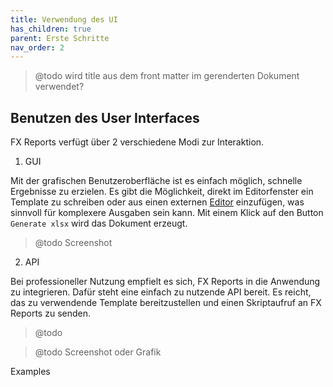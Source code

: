 ```yaml
---
title: Verwendung des UI
has_children: true
parent: Erste Schritte
nav_order: 2
---
```


> @todo wird title aus dem front matter im gerenderten Dokument verwendet?

## Benutzen des User Interfaces

FX Reports verfügt über 2 verschiedene Modi zur Interaktion.

1. GUI

Mit der grafischen Benutzeroberfläche ist es einfach möglich, schnelle Ergebnisse zu erzielen. Es gibt die Möglichkeit, direkt im Editorfenster ein Template zu schreiben oder aus einen externen [Editor](https://fmgarage.github.io/fx-reports/editor/) einzufügen, was sinnvoll für komplexere Ausgaben sein kann. Mit einem Klick auf den Button `Generate xlsx` wird das Dokument erzeugt.

> @todo Screenshot

2. API

Bei professioneller Nutzung empfielt es sich, FX Reports in die Anwendung zu integrieren. Dafür steht eine einfach zu nutzende API bereit. Es reicht, das zu verwendende Template bereitzustellen und einen Skriptaufruf an FX Reports zu senden.
> @todo

> @todo Screenshot oder Grafik

Examples
